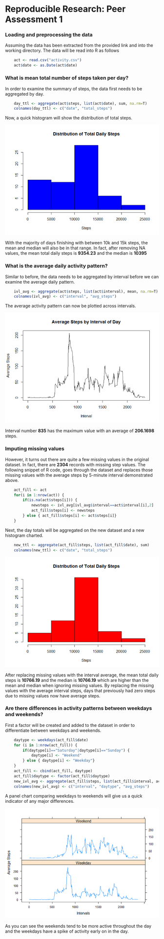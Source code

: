 # Reproducible Research: Peer Assessment 1


### Loading and preprocessing the data

Assuming the data has been extracted from the provided link and into the working directory.
The data will be read into R as follows  


```r
	act <- read.csv("activity.csv")
	act$date <- as.Date(act$date)
```
  
### What is mean total number of steps taken per day?
  
In order to examine the summary of steps, the data first needs to be aggregated by day.


```r
	day_ttl <- aggregate(act$steps, list(act$date), sum, na.rm=T)
	colnames(day_ttl) <- c("date", "total_steps")
```

Now, a quick histogram will show the distribution of total steps.
  
![](./PA1_template_files/figure-html/unnamed-chunk-3-1.png) 
  
With the majority of days finishing with between 10k and 15k steps, the mean and median will 
also be in that range. In fact, after removing NA values, the mean total daily steps is 
**9354.23** and the median is **10395**
   

### What is the average daily activity pattern?

Similar to before, the data needs to be aggregated by interval before we can examine the average daily pattern. 


```r
	ivl_avg <- aggregate(act$steps, list(act$interval), mean, na.rm=T)
	colnames(ivl_avg) <- c("interval", "avg_steps")
```

The average activity pattern can now be plotted across intervals. 

![](./PA1_template_files/figure-html/unnamed-chunk-5-1.png) 

Interval number **835** has the maximum value 
with an average of **206.1698** steps.

### Imputing missing values

However, it turns out there are quite a few missing values in the original dataset. In fact, there are 
**2304** records with missing step values. The following snippet of R code, goes through the dataset and 
replaces those missing values with the average steps by 5-minute interval demonstrated above. 


```r
	act_fill <- act
	for(i in 1:nrow(act)) {
		if(is.na(act$steps[i])) { 
			newsteps <- ivl_avg[ivl_avg$interval==act$interval[i],2]
			act_fill$steps[i] <- newsteps
		} else { act_fill$steps[i] <- act$steps[i]}
	}
```
Next, the day totals will be aggregated on the new dataset and a new histogram charted.


```r
	new_ttl <- aggregate(act_fill$steps, list(act_fill$date), sum)
	colnames(new_ttl) <- c("date", "total_steps")
```
![](./PA1_template_files/figure-html/unnamed-chunk-8-1.png) 

After replacing missing values with the interval average, the mean total daily steps is 
**10766.19** and the median is **10766.19** which are higher
than the mean and median when ignoring missing values. By replacing the missing values with the average 
interval steps, days that previously had zero steps due to missing values now have average steps. 

### Are there differences in activity patterns between weekdays and weekends?

First a factor will be created and added to the dataset in order to differentiate between weekdays and weekends. 


```r
	daytype <- weekdays(act_fill$date)
	for (i in 1:nrow(act_fill)) {
		if(daytype[i]=="Saturday"|daytype[i]=="Sunday") { 
			daytype[i] <- "Weekend" 
		} else { daytype[i] <- "Weekday"}
	}
	act_fill <- cbind(act_fill, daytype)
	act_fill$daytype <- factor(act_fill$daytype)
	new_ivl_avg <- aggregate(act_fill$steps, list(act_fill$interval, act_fill$daytype), mean)
	colnames(new_ivl_avg) <- c("interval", "daytype", "avg_steps")
```

A panel chart comparing weekdays to weekends will give us a quick indicator of any major differences. 

![](./PA1_template_files/figure-html/unnamed-chunk-10-1.png) 

As you can see the weekends tend to be more active throughout the day and the weekdays have a spike of 
activity early on in the day. 
